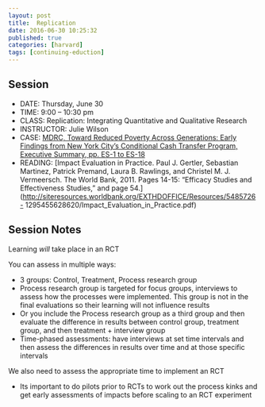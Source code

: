 ```yaml
---
layout: post
title:  Replication
date: 2016-06-30 10:25:32
published: true
categories: [harvard]
tags: [continuing-eduction]
---
```



## Session

- DATE: Thursday, June 30
- TIME: 9:00 – 10:30 pm
- CLASS: Replication: Integrating Quantitative and Qualitative Research
- INSTRUCTOR: Julie Wilson
- CASE: [MDRC, Toward Reduced Poverty Across Generations: Early Findings from New York City’s Conditional Cash Transfer Program, Executive Summary, pp. ES-1 to ES-18](https://www.dropbox.com/s/v28ojl14in6pnrx/5.1.1_Wilson_MDRC%20Exec%20Summary.pdf?dl=0)
- READING: [Impact Evaluation in Practice. Paul J. Gertler, Sebastian Martinez, Patrick Premand, Laura B. Rawlings, and Christel M. J. Vermeersch. The World Bank, 2011. Pages 14-15: “Efficacy Studies and Effectiveness Studies,” and page 54.](http://siteresources.worldbank.org/EXTHDOFFICE/Resources/5485726- 1295455628620/Impact_Evaluation_in_Practice.pdf)


## Session Notes

Learning *will* take place in an RCT

You can assess in multiple ways:

- 3 groups: Control, Treatment, Process research group
- Process research group is targeted for focus groups, interviews to assess how the processes were implemented. This group is not in the final evaluations so their learning will not influence results
- Or you include the Process research group as a third group and then evaluate the difference in results between control group, treatment group, and then treatment + interview group
- Time-phased assessments: have interviews at set time intervals and then assess the differences in results over time and at those specific intervals

We also need to assess the appropriate time to implement an RCT

- Its important to do pilots prior to RCTs to work out the process kinks and get early assessments of impacts before scaling to an RCT experiment













